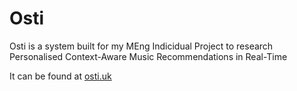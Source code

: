 # Osti

Osti is a system built for my MEng Indicidual Project to research Personalised Context-Aware Music Recommendations in Real-Time

It can be found at [osti.uk](https://osti.uk)


